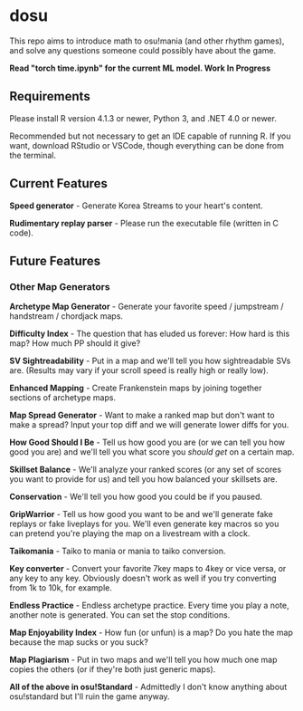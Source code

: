 # dosu
This repo aims to introduce math to osu!mania (and other rhythm games), and solve any questions someone could possibly have about the game.

**Read "torch time.ipynb" for the current ML model. Work In Progress**

## Requirements
Please install R version 4.1.3 or newer, Python 3, and .NET 4.0 or newer. 

Recommended but not necessary to get an IDE capable of running R. If you want, download RStudio or VSCode, though everything can be done from the terminal.
## Current Features
**Speed generator** - Generate Korea Streams to your heart's content.

**Rudimentary replay parser** - Please run the executable file (written in C code).
## Future Features
### Other Map Generators
**Archetype Map Generator** - Generate your favorite speed / jumpstream / handstream / chordjack maps.

**Difficulty Index** - The question that has eluded us forever: How hard is this map? How much PP should it give?

**SV Sightreadability** - Put in a map and we'll tell you how sightreadable SVs are. (Results may vary if your scroll speed is really high or really low).

**Enhanced Mapping** - Create Frankenstein maps by joining together sections of archetype maps.

**Map Spread Generator** - Want to make a ranked map but don't want to make a spread? Input your top diff and we will generate lower diffs for you.

**How Good Should I Be** - Tell us how good you are (or we can tell you how good you are) and we'll tell you what score you *should get* on a certain map.

**Skillset Balance** - We'll analyze your ranked scores (or any set of scores you want to provide for us) and tell you how balanced your skillsets are.

**Conservation** - We'll tell you how good you could be if you paused.

**GripWarrior** - Tell us how good you want to be and we'll generate fake replays or fake liveplays for you. We'll even generate key macros so you can pretend you're playing the map on a livestream with a clock.

**Taikomania** - Taiko to mania or mania to taiko conversion.

**Key converter** - Convert your favorite 7key maps to 4key or vice versa, or any key to any key. Obviously doesn't work as well if you try converting from 1k to 10k, for example.

**Endless Practice** - Endless archetype practice. Every time you play a note, another note is generated. You can set the stop conditions.

**Map Enjoyability Index** - How fun (or unfun) is a map? Do you hate the map because the map sucks or you suck?

**Map Plagiarism** - Put in two maps and we'll tell you how much one map copies the others (or if they're both just generic maps).

**All of the above in osu!Standard** - Admittedly I don't know anything about osu!standard but I'll ruin the game anyway.
